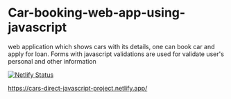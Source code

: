 # Car-booking-web-app-using-javascript
web application which shows cars with its details, one can book car and apply for loan. Forms with javascript validations are used for validate user's personal and other information





[![Netlify Status](https://api.netlify.com/api/v1/badges/173b1bea-6ab7-485c-a613-b70ea7b74a4e/deploy-status)](https://app.netlify.com/sites/cars-direct-javascript-project/deploys)


https://cars-direct-javascript-project.netlify.app/

